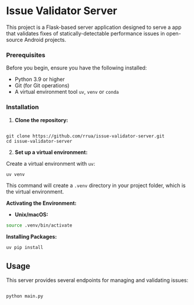 # Issue Validator Server

 This project is a Flask-based server application designed to serve a app that validates fixes of statically-detectable performance issues in open-source Android projects. 

### Prerequisites

Before you begin, ensure you have the following installed:

- Python 3.9 or higher
- Git (for Git operations)
- A virtual environment tool `uv`, `venv` or `conda`

### Installation

1. **Clone the repository:**

```

git clone https://github.com/rrua/issue-validator-server.git
cd issue-validator-server

```

2. **Set up a virtual environment:**


Create a virtual environment with `uv`:

```bash
uv venv
```

This command will create a `.venv` directory in your project folder, which is the virtual environment.

**Activating the Environment:**

- **Unix/macOS:**

```bash
source .venv/bin/activate
```


**Installing Packages:**


```bash
uv pip install 
```


## Usage

This server provides several endpoints for managing and validating issues:

```

python main.py

```
